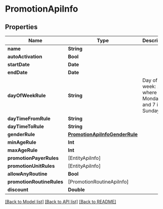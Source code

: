 # PromotionApiInfo

## Properties
Name | Type | Description | Notes
------------ | ------------- | ------------- | -------------
**name** | **String** |  | [optional] 
**autoActivation** | **Bool** |  | [optional] 
**startDate** | **Date** |  | [optional] 
**endDate** | **Date** |  | [optional] 
**dayOfWeekRule** | **String** | Day of the week: 1-7, where 1 is Monday and 7 is Sunday | [optional] 
**dayTimeFromRule** | **String** |  | [optional] 
**dayTimeToRule** | **String** |  | [optional] 
**genderRule** | [**PromotionApiInfoGenderRule**](PromotionApiInfoGenderRule.md) |  | [optional] 
**minAgeRule** | **Int** |  | [optional] 
**maxAgeRule** | **Int** |  | [optional] 
**promotionPayerRules** | [EntityApiInfo] |  | [optional] 
**promotionUnitRules** | [EntityApiInfo] |  | [optional] 
**allowAnyRoutine** | **Bool** |  | [optional] 
**promotionRoutineRules** | [PromotionRoutineApiInfo] |  | [optional] 
**discount** | **Double** |  | [optional] 

[[Back to Model list]](../README.md#documentation-for-models) [[Back to API list]](../README.md#documentation-for-api-endpoints) [[Back to README]](../README.md)


